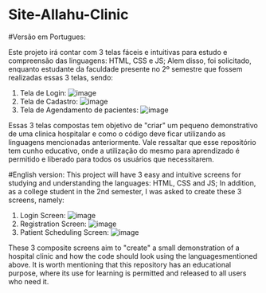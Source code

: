 # Site-Allahu-Clinic
#Versão em Portugues:

Este projeto irá contar com 3 telas fáceis e intuitivas para estudo e compreensão das linguagens: HTML, CSS e JS;
Alem disso, foi solicitado, enquanto estudante da faculdade presente no 2º semestre que fossem realizadas essas 3 telas, sendo:

1. Tela de Login: ![image](https://github.com/user-attachments/assets/6ac99b73-8854-4030-a779-0ebdd76aee26)
2. Tela de Cadastro: ![image](https://github.com/user-attachments/assets/226d42ad-74f2-4d82-9d27-781a49c6d0f2)
3. Tela de Agendamento de pacientes: ![image](https://github.com/user-attachments/assets/52c7223b-0a4e-4e59-afd4-bed189e252d4)

Essas 3 telas compostas tem objetivo de "criar" um pequeno demonstrativo de uma clinica hospitalar e como o código deve ficar utilizando as linguagens mencionadas anteriormente.
Vale ressaltar que esse repositório tem cunho educativo, onde a utilização do mesmo para aprendizado é permitido e liberado para todos os usuários que necessitarem.

#English version:
This project will have 3 easy and intuitive screens for studying and understanding the languages: HTML, CSS and JS; In addition, as a college student in the 2nd semester, I was asked to create these 3 screens, namely:

1. Login Screen: ![image](https://github.com/user-attachments/assets/6ac99b73-8854-4030-a779-0ebdd76aee26)
2. Registration Screen: ![image](https://github.com/user-attachments/assets/226d42ad-74f2-4d82-9d27-781a49c6d0f2)
3. Patient Scheduling Screen: ![image](https://github.com/user-attachments/assets/52c7223b-0a4e-4e59-afd4-bed189e252d4)

These 3 composite screens aim to "create" a small demonstration of a hospital clinic and how the code should look using the languages ​​mentioned above.
It is worth mentioning that this repository has an educational purpose, where its use for learning is permitted and released to all users who need it.
